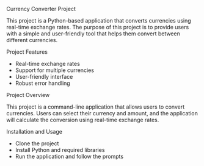 Currency Converter Project

This project is a Python-based application that converts currencies using real-time exchange rates. The purpose of this project is to provide users with a simple and user-friendly tool that helps them convert between different currencies.

Project Features

- Real-time exchange rates
- Support for multiple currencies
- User-friendly interface
- Robust error handling

Project Overview

This project is a command-line application that allows users to convert currencies. Users can select their currency and amount, and the application will calculate the conversion using real-time exchange rates.

Installation and Usage

- Clone the project
- Install Python and required libraries
- Run the application and follow the prompts
